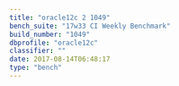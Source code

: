 ```yaml
---
title: "oracle12c 2 1049"
bench_suite: "17w33 CI Weekly Benchmark"
build_number: "1049"
dbprofile: "oracle12c"
classifier: ""
date: 2017-08-14T06:48:17
type: "bench"
---
```

